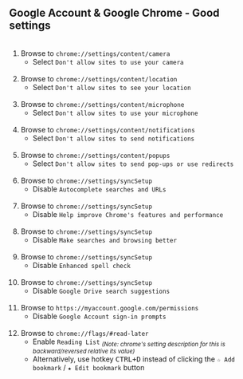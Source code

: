 ## Google Account & Google Chrome - Good settings</summary>

<ol>
 <br /><li>Browse to <code>chrome://settings/content/camera</code><ul><li>Select <code>Don't allow sites to use your camera</code></li></ul></li>
 <br /><li>Browse to <code>chrome://settings/content/location</code><ul><li>Select <code>Don't allow sites to see your location</code></li></ul></li>
 <br /><li>Browse to <code>chrome://settings/content/microphone</code><ul><li>Select <code>Don't allow sites to use your microphone</code></li></ul></li>
 <br /><li>Browse to <code>chrome://settings/content/notifications</code><ul><li>Select <code>Don't allow sites to send notifications</code></li></ul></li>
 <br /><li>Browse to <code>chrome://settings/content/popups</code><ul><li>Select <code>Don't allow sites to send pop-ups or use redirects</code></li></ul></li>
 <br /><li>Browse to <code>chrome://settings/syncSetup</code><ul><li>Disable <code>Autocomplete searches and URLs</code></li></ul></li>
 <br /><li>Browse to <code>chrome://settings/syncSetup</code><ul><li>Disable <code>Help improve Chrome's features and performance</code></li></ul></li>
 <br /><li>Browse to <code>chrome://settings/syncSetup</code><ul><li>Disable <code>Make searches and browsing better</code></li></ul></li>
 <br /><li>Browse to <code>chrome://settings/syncSetup</code><ul><li>Disable <code>Enhanced spell check</code></li></ul></li>
 <br /><li>Browse to <code>chrome://settings/syncSetup</code><ul><li>Disable <code>Google Drive search suggestions</code></li></ul></li>
 <br /><li>Browse to <code>https://myaccount.google.com/permissions</code><ul><li>Disable <code>Google Account sign-in prompts</code></li></ul></li>
 <br /><li>Browse to <code>chrome://flags/#read-later</code><ul><li>Enable <code>Reading List</code> <sub><i>(Note: chrome's setting description for this is backward/reversed relative its value)</i></sub></li><li>Alternatively, use hotkey <kbd><kbd>CTRL</kbd>+<kbd>D</kbd></kbd> instead of clicking the <code>&#9734; Add bookmark</code> / <code>&#9733; Edit bookmark</code> button</li></ul></li>
</ol>